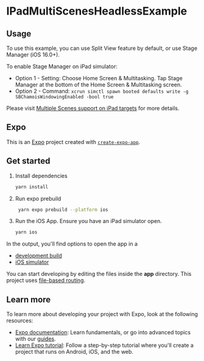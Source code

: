 # IPadMultiScenesHeadlessExample

## Usage

To use this example, you can use Split View feature by default, or use Stage Manager (iOS 16.0+).

To enable Stage Manager on iPad simulator:

- Option 1 - Setting: Choose Home Screen & Multitasking. Tap Stage Manager at the bottom of the Home Screen & Multitasking screen.
- Option 2 - Command: `xcrun simctl spawn booted defaults write -g SBChamoisWindowingEnabled -bool true`

Please visit [Multiple Scenes support on iPad targets](../../docs/IOSMultipleScenesSupport.md) for more details.

## Expo

This is an [Expo](https://expo.dev) project created with [`create-expo-app`](https://www.npmjs.com/package/create-expo-app).

## Get started

1. Install dependencies

   ```bash
   yarn install
   ```

2. Run expo prebuild

   ```bash
    yarn expo prebuild --platform ios
   ```

3. Run the iOS App. Ensure you have an iPad simulator open.

   ```bash
   yarn ios
   ```

In the output, you'll find options to open the app in a

- [development build](https://docs.expo.dev/develop/development-builds/introduction/)
- [iOS simulator](https://docs.expo.dev/workflow/ios-simulator/)

You can start developing by editing the files inside the **app** directory. This project uses [file-based routing](https://docs.expo.dev/router/introduction).

## Learn more

To learn more about developing your project with Expo, look at the following resources:

- [Expo documentation](https://docs.expo.dev/): Learn fundamentals, or go into advanced topics with our [guides](https://docs.expo.dev/guides).
- [Learn Expo tutorial](https://docs.expo.dev/tutorial/introduction/): Follow a step-by-step tutorial where you'll create a project that runs on Android, iOS, and the web.
